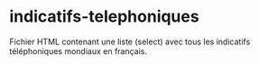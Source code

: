 # indicatifs-telephoniques
Fichier HTML contenant une liste (select) avec tous les indicatifs téléphoniques mondiaux en français.
